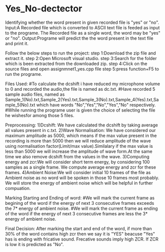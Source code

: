 # Yes_No-dectector
 Identifying whether the word present in given recorded file is "yes" or "no".
 Input:A Recorded file which is converted to ASCII text file is feeded as input to the programe. The Recorded file as a single word, the
      word may be "yes" or "no".
Output:Programe will predict the the word present in the text file and print it.

 Follow the below steps to run the project:
step 1:Download the zip file and extract it.
step 2:Open Microsoft visual studio.
step 3:Search for the folder which is been extracted from the downloaded zip.
step 4:Click on the source files and open assignmnet1_yes.cpp file
step 5:press function+F5 to run the programe.

Files Used:
#To calculate the dcshift i have reduced my microphone volume to 0 and recorded the audio,the file is named as dc.txt.
#Have recorded 5 sample audio files, named as Sample_1(No).txt,Sample_2(Yes).txt,Sample_3(No).txt,Sample_4(Yes).txt,Sample_5(No).txt which have words "No",'Yes","No","Yes","No" respectively.
#While running the programe user is given the choice of selecting the file he wishesfor among those 5 files.

Preprocessing:
1)Dcshift: We have calculated the dcshift by taking average all values present in c.txt.
2)Wave Normalisation: We have considered our maximum amplitude as 5000, which means if the max value present in the recording is more than 5000
                    then we will reduce amplitude of the wave using normalisation factor(Limit/max value).Similalary if the max value is less than 
                    5000 we will increase the amplitude of wave form.At the same time we also remove dcshift from the values in the wave.
3)Computing energy and zcr:We will consider short term energy, by considering 100 samples as a single frame. We compute average energy and zcr for
                           these frames.
4)Ambient Noise:We will consider initial 10 frames of the file as Ambient noise as no word will be spoken in those 10 frames most probably.
                We will store the energy of ambient noise which will be helpful in further compuation.


Marking Starting and Ending of word:
#We will mark  the current frame as begining of the word if the energy of next 3 consecutive frames exceeds the 7* energy of ambient noise.
#We will mark  the current frame as ending of the word if the energy of next 3 consecutive frames are less the 3* energy of ambient noise.

Final Decision:
After marking the start and end of the word, if more than  30% of the word contains high zcr then we say it is "YES" beacuse "Yes" has is ending with fricative sound.
Frecative sounds imply  high ZCR. If ZCR is low it is predicted as "No".

 
